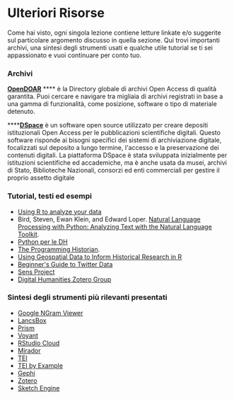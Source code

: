 # Ulteriori Risorse

Come hai visto, ogni singola lezione contiene letture linkate e/o suggerite sul particolare argomento discusso in quella sezione. Qui trovi importanti archivi, una sintesi degli strumenti usati e qualche utile tutorial se ti sei appassionato e vuoi continuare per conto tuo.

### Archivi

[**OpenDOAR**](https://v2.sherpa.ac.uk/opendoar/) **** è la Directory globale di archivi Open Access di qualità garantita. Puoi cercare e navigare tra migliaia di archivi registrati in base a una gamma di funzionalità, come posizione, software o tipo di materiale detenuto.&#x20;

****[**DSpace**](https://duraspace.org/dspace/) è un software open source utilizzato per creare depositi istituzionali Open Access per le pubblicazioni scientifiche digitali. Questo software risponde ai bisogni specifici dei sistemi di archiviazione digitale, focalizzati sul deposito a lungo termine, l'accesso e la preservazione dei contenuti digitali. La piattaforma DSpace è stata sviluppata inizialmente per istituzioni scientifiche ed accademiche, ma è anche usata da musei, archivi di Stato, Biblioteche Nazionali, consorzi ed enti commerciali per gestire il proprio assetto digitale

### Tutorial, testi ed esempi

* [Using R to analyze your data](https://libguides.wustl.edu/c.php?g=385216\&p=2611930)
* Bird, Steven, Ewan Klein, and Edward Loper. [Natural Language Processing with Python: Analyzing Text with the Natural Language Toolkit](http://www.nltk.org/book/).
* [Python per le DH](https://pythonhumanities.com)
* [The Programming Historian](http://programminghistorian.org).
* [Using Geospatial Data to Inform Historical Research in R](https://programminghistorian.org/en/lessons/geospatial-data-analysis)
* [Beginner's Guide to Twitter Data](https://programminghistorian.org/en/lessons/beginners-guide-to-twitter-data)
* [Sens Project](https://skene.dlls.univr.it/sens-corpora-tools-basic-guide/)&#x20;
* [Digital Humanities Zotero Group](https://www.zotero.org/groups/digital\_humanities/items)

### Sintesi degli strumenti più rilevanti presentati&#x20;

* [Google NGram Viewer](https://books.google.com/ngrams)
* [LancsBox](http://corpora.lancs.ac.uk/lancsbox/materials.php)
* [Prism](http://prism.scholarslab.org)
* [Voyant](https://voyant-tools.org)
* [RStudio Cloud](https://rstudio.cloud)&#x20;
* [Mirador](https://projectmirador.org)
* [TEI](https://tei-c.org/activities/)
* [TEI by Example](https://teibyexample.org/TBE.htm)
* [Gephi](https://gephi.org)
* [Zotero](https://zotero.org)&#x20;
* [Sketch Engine](https://www.sketchengine.eu/guide/)
